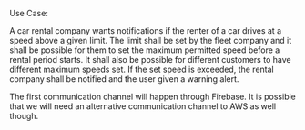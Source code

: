 Use Case:

A car rental company wants notifications if the renter of a car drives at a speed above a given limit. The limit shall be set by the fleet company and it shall be possible for them to set the maximum permitted speed before  a rental period starts. It shall also be possible for different customers to have different maximum speeds set. 
If the set speed is exceeded, the rental company shall be notified and the user given a warning alert.

The first communication channel will happen through Firebase. It is possible that we will need an alternative communication channel to AWS as well though.

